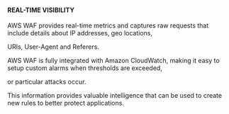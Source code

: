 #### REAL-TIME VISIBILITY

AWS WAF provides real-time metrics and captures raw requests that include
details about IP addresses, geo locations,

URIs, User-Agent and Referers.

AWS WAF is fully integrated with Amazon CloudWatch, making it easy to setup
custom alarms when thresholds are exceeded,

or particular attacks occur.

This information provides valuable intelligence that can be used to create new
rules to better protect applications.


